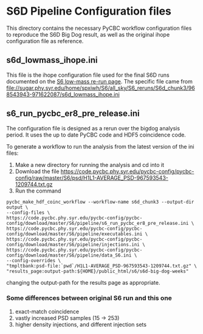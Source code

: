 # S6D Pipeline Configuration files

This directory contains the necessary PyCBC workflow configuration files to
reproduce the S6D Big Dog result, as well as the original ihope configuration
file as reference.

## s6d_lowmass_ihope.ini ##

This file is the ihope configuration file used for the final S6D runs documented on the [S6 low-mass re-run page](https://www.lsc-group.phys.uwm.edu/ligovirgo/cbcnote/S6Plan/101104075619AnalysisS6ABC%20low%20mass%20re-runs). The specific file came from <file://sugar.phy.syr.edu/home/spxiwh/S6/all_sky/S6_reruns/S6d_chunk3/968543943-971622087/s6d_lowmass_ihope.ini>

## s6_run_pycbc_er8_pre_release.ini ##

The configuration file is designed as a rerun over the bigdog analysis period. It uses the up to date PyCBC code and HDF5 coincidence code.

To generate a workflow to run the analysis from the latest version of the ini files:

 1. Make a new directory for running the analysis and cd into it
 2. Download the file https://code.pycbc.phy.syr.edu/pycbc-config/pycbc-config/raw/master/S6/psd/H1L1-AVERAGE_PSD-967593543-1209744.txt.gz
 3. Run the command
```
pycbc_make_hdf_coinc_workflow --workflow-name s6d_chunk3 --output-dir output \
--config-files \
https://code.pycbc.phy.syr.edu/pycbc-config/pycbc-config/download/master/S6/pipeline/s6_run_pycbc_er8_pre_release.ini \
https://code.pycbc.phy.syr.edu/pycbc-config/pycbc-config/download/master/S6/pipeline/executables.ini \
https://code.pycbc.phy.syr.edu/pycbc-config/pycbc-config/download/master/S6/pipeline/injections.ini \
https://code.pycbc.phy.syr.edu/pycbc-config/pycbc-config/download/master/S6/pipeline/data_S6.ini \
--config-overrides \
"tmpltbank:psd-file:`pwd`/H1L1-AVERAGE_PSD-967593543-1209744.txt.gz" \
"results_page:output-path:${HOME}/public_html/s6/s6d-big-dog-weeks"
```
changing the output-path for the results page as appropriate.

### Some differences between original S6 run and this one

 1.  exact-match coincidence
 2.  vastly increased PSD samples (15 -> 253)
 3.  higher density injections, and different injection sets
